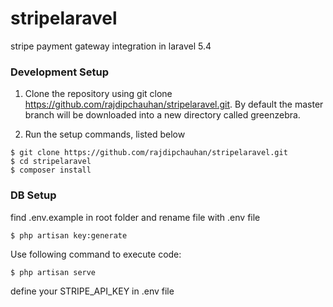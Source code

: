 # stripelaravel
stripe payment gateway integration in laravel 5.4

### Development Setup

1. Clone the repository using git clone https://github.com/rajdipchauhan/stripelaravel.git. By default the master branch will be downloaded into a new directory called greenzebra.

2. Run the setup commands, listed below
```
$ git clone https://github.com/rajdipchauhan/stripelaravel.git
$ cd stripelaravel
$ composer install
```
### DB Setup
find .env.example in root folder and rename file with .env file
```
$ php artisan key:generate
```
Use following command to execute code:
```
$ php artisan serve
```
define your STRIPE_API_KEY in .env file
